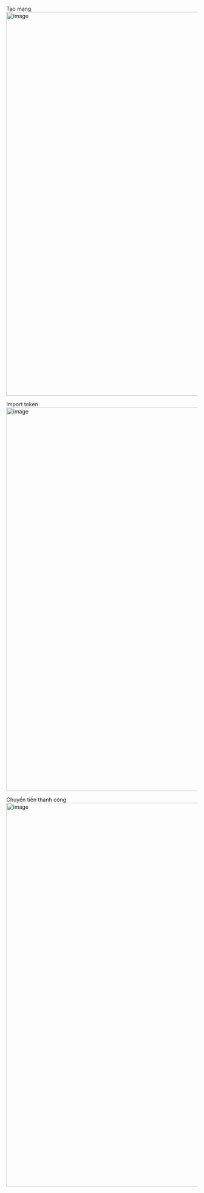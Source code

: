 Tạo mạng
<img width="1920" height="1008" alt="image" src="https://github.com/user-attachments/assets/18fc14f3-0f0d-425e-9076-4fa46c00744b" />

Import token
<img width="1920" height="1008" alt="image" src="https://github.com/user-attachments/assets/28b86014-af6a-4f67-a7d9-13305a3f8210" />


Chuyển tiền thành công
<img width="1920" height="1008" alt="image" src="https://github.com/user-attachments/assets/168d53cf-82b3-43d1-bc42-517a1c0a57c2" />
